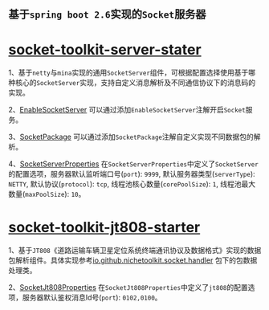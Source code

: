 ## 基于`spring boot 2.6`实现的`Socket`服务器

# [socket-toolkit-server-stater](https://github.com/NicheToolkit/socket-toolkit/tree/master/socket-toolkit-jt808-starter)

1、基于`netty`与`mina`实现的通用`SocketServer`组件，可根据配置选择使用基于哪种核心的`SocketServer`实现，支持自定义消息解析及不同通信协议下的消息码的实现。

2、[EnableSocketServer](https://github.com/NicheToolkit/socket-toolkit/blob/master/socket-toolkit-server-starter/src/main/java/io/github/nichetoolkit/socket/server/EnableSocketServer.java)
   可以通过添加`EnableSocketServer`注解开启`Socket`服务。
   
3、[SocketPackage](https://github.com/NicheToolkit/socket-toolkit/blob/master/socket-toolkit-server-starter/src/main/java/io/github/nichetoolkit/socket/server/SocketPackage.java)
   可以通过添加`SocketPackage`注解自定义实现不同数据包的解析。
   
4、[SocketServerProperties](https://github.com/NicheToolkit/socket-toolkit/blob/master/socket-toolkit-server-starter/src/main/java/io/github/nichetoolkit/socket/configure/SocketServerProperties.java)
   在`SocketServerProperties`中定义了`SocketServer`的配置选项，服务器默认监听端口号(`port`): `9999`, 默认服务器类型(`serverType`): `NETTY`, 默认协议(`protocol`): `tcp`, 
   线程池核心数量(`corePoolSize`): `1`, 线程池最大数量(`maxPoolSize`): `10`。
   
   
# [socket-toolkit-jt808-starter](https://github.com/NicheToolkit/socket-toolkit/tree/master/socket-toolkit-jt808-starter)

1、基于`JT808`《道路运输车辆卫星定位系统终端通讯协议及数据格式》实现的数据包解析组件。具体实现参考[io.github.nichetoolkit.socket.handler](https://github.com/NicheToolkit/socket-toolkit/tree/master/socket-toolkit-jt808-starter/src/main/java/io/github/nichetoolkit/socket/handler)
   包下的包数据处理类。
   
2、[SocketJt808Properties](https://github.com/NicheToolkit/socket-toolkit/blob/master/socket-toolkit-jt808-starter/src/main/java/io/github/nichetoolkit/socket/configure/SocketJt808Properties.java)
     在`SocketJt808Properties`中定义了`jt808`的配置选项，服务器默认鉴权消息Id号(`port`): `0102,0100`。
